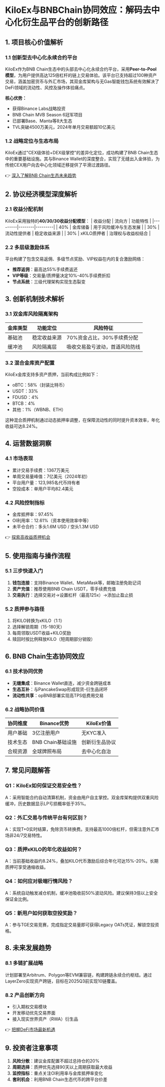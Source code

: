 # KiloEx与BNBChain协同效应：解码去中心化衍生品平台的创新路径

## 1. 项目核心价值解析

### 1.1 创新型去中心化永续合约平台
KiloEx作为BNB Chain生态中的头部去中心化永续合约平台，采用**Peer-to-Pool模型**，为用户提供高达125倍杠杆的链上交易体验。该平台已支持超过100种资产交易，涵盖加密货币与外汇市场，其双金库架构与无Gas智能钱包系统有效解决了DeFi领域的流动性、风控及操作体验痛点。

**核心优势：**
- 获得Binance Labs战略投资
- BNB Chain MVB Season 6冠军项目
- 已部署Base、Manta等8大生态
- TVL突破4500万美元，2024年单月交易额超10亿美元

### 1.2 战略定位与生态布局
KiloEx通过"CEX级体验+DEX级掌控"的差异化定位，成功构建了BNB Chain生态中的重要基础设施。其与Binance Wallet的深度整合，实现了无缝出入金体验，为传统CEX用户向去中心化领域迁移提供了平滑过渡路径。

👉 [深入了解BNB Chain生态未来趋势](https://bit.ly/okx_welcome)

## 2. 协议经济模型深度解析

### 2.1 收益分配机制
KiloEx采用独特的**40/30/30收益分配模型**：
| 收益分配 | 流向方 | 功能特性 |
|---------|--------|---------|
| 40%     | 金库储备 | 用于风险缓冲与生态发展 |
| 30%     | 流动性提供者 | 稳定收益来源 |
| 30%     | xKILO质押者 | 治理权与收益权结合 |

### 2.2 多层级激励体系
平台构建了包含交易返佣、多级节点奖励、VIP权益在内的复合激励网络：
- **推荐返佣**：最高达55%手续费返还
- **VIP等级**：交易量/质押量决定10%-40%手续费折扣
- **节点系统**：三级代理架构实现生态裂变

## 3. 创新机制技术解析

### 3.1 双金库风险隔离架构
| 金库类型 | 功能定位 | 风险特征 |
|---------|----------|----------|
| 基础池   | 稳定收益来源 | 70%资金占比，30%手续费分配 |
| 缓冲池   | 风险隔离层 | 吸收交易盈亏波动，首道风险防线 |

### 3.2 混合金库资产配置
KiloEx金库支持多资产质押，当前构成比例如下：
- oBTC：58%（封装比特币）
- USDT：33%
- FDUSD：4%
- BTCB：4%
- 其他：1%（WBNB、ETH）

这种混合质押机制通过动态抵押率调整，在保障流动性的同时提升资本效率，年化收益可达8.24%。

## 4. 运营数据洞察

### 4.1 市场表现
- 累计交易手续费：1367万美元
- 单周交易量峰值：7亿美元（2024年初）
- 平台用户量：123,985名代币持有者
- 空投成本：单用户平均82.4美元

### 4.2 风险控制指标
- 金库抵押率：97.45%
- OI利用率：12.61%（资本使用效率中等）
- 未平仓合约：多头1.6M USD / 空头1.3M USD

👉 [探索高收益质押机会](https://bit.ly/okx_welcome)

## 5. 使用指南与操作流程

### 5.1 三步快速入门
1. **钱包连接**：支持Binance Wallet、MetaMask等，邮箱注册免助记词
2. **资产充值**：推荐使用BNB Chain USDT，零手续费充值
3. **交易执行**：选择交易对→设置杠杆（最高125x）→添加止盈止损

### 5.2 质押参与路径
1. 将KILO转换为xKILO（1:1）
2. 选择解锁周期（15-180天）
3. 每周领取USDT收益+KILO奖励
4. 赎回时按比例释放KILO（短周期部分销毁）

## 6. BNB Chain生态协同效应

### 6.1 技术协同优势
- **无缝集成**：Binance Wallet直连，减少资金跨链成本
- **生态互补**：与PancakeSwap形成现货-衍生品闭环
- **流动性共享**：opBNB部署实现高TPS低费用交易

### 6.2 战略协同价值
| 协同维度 | Binance优势 | KiloEx价值 |
|----------|-------------|------------|
| 用户基础 | 3亿注册用户 | 无KYC准入 |
| 技术生态 | BNB Chain基础设施 | 创新衍生品协议 |
| 合规资源 | 全球牌照布局 | 去中心化自治 |

## 7. 常见问题解答

### Q1：KiloEx如何保证交易安全性？
A：采用智能合约自动清算机制，资金由用户自主掌控。双金库架构提供双重风险缓冲，历史数据显示LP亏损概率低于35%。

### Q2：外汇交易与传统平台有何区别？
A：实现T+0实时结算，免除货币转换费。支持最高1000倍杠杆，但需注意外汇市场非24/7交易特性。

### Q3：质押xKILO的年化收益如何？
A：当前基础收益约8.24%，叠加KILO代币激励后综合年化可达15%-20%。长期质押可享受通缩收益。

### Q4：如何应对极端行情风险？
A：系统自动触发减仓机制，缓冲池吸收前50%波动风险。建议保持3倍以上安全保证金比例。

### Q5：新用户如何获取空投奖励？
A：参与TGE交易竞赛，完成指定交易量即可获得Legacy OATs凭证，解锁空投资格。

## 8. 未来发展趋势

### 8.1 多链扩展战略
计划部署至Arbitrum、Polygon等EVM兼容链，构建跨链永续合约枢纽。通过LayerZero实现资产跨链，目标在2025Q3前实现10链覆盖。

### 8.2 产品创新方向
- 引入期权交易模块
- 开发移动优先交易界面
- 接入现实世界资产（RWA）衍生品

👉 [把握DeFi市场最新机遇](https://bit.ly/okx_welcome)

## 9. 投资者注意事项

1. **风险分散**：建议金库配置不超过总持仓的20%
2. **周期选择**：质押优先选择90天以上周期获取最大收益
3. **监控指标**：重点关注OI利用率与金库抵押率变化
4. **套利机会**：利用BNB Chain生态代币的跨平台价差
